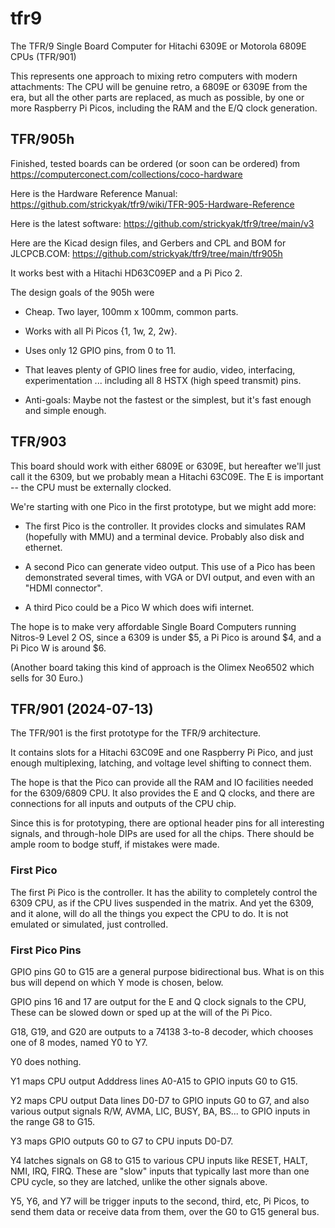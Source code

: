 # tfr9

The TFR/9 Single Board Computer for Hitachi 6309E or Motorola 6809E CPUs (TFR/901)

This represents one approach to mixing retro computers with modern
attachments: The CPU will be genuine retro, a 6809E or 6309E from the
era, but all the other parts are replaced, as much as possible, by one or
more Raspberry Pi Picos, including the RAM and the E/Q clock generation.

## TFR/905h

Finished, tested boards can be ordered (or soon can be ordered) from
https://computerconect.com/collections/coco-hardware

Here is the Hardware Reference Manual:
https://github.com/strickyak/tfr9/wiki/TFR-905-Hardware-Reference

Here is the latest software:
https://github.com/strickyak/tfr9/tree/main/v3

Here are the Kicad design files, and Gerbers and CPL and BOM for JLCPCB.COM:
https://github.com/strickyak/tfr9/tree/main/tfr905h

It works best with a Hitachi HD63C09EP and a Pi Pico 2.

The design goals of the 905h were
 
* Cheap. Two layer, 100mm x 100mm, common parts.

* Works with all Pi Picos {1, 1w, 2, 2w}.

* Uses only 12 GPIO pins, from 0 to 11.

* That leaves plenty of GPIO lines free for audio, video,
interfacing, experimentation ... including all 8 HSTX (high
speed transmit) pins.

* Anti-goals: Maybe not the fastest or the simplest,
but it's fast enough and simple enough.

## TFR/903

This board should work with either 6809E or 6309E, but hereafter we'll
just call it the 6309, but we probably mean a Hitachi 63C09E.  The E is
important -- the CPU must be externally clocked.

We're starting with one Pico in the first prototype, but we might
add more:

* The first Pico is the controller.
  It provides clocks and simulates RAM (hopefully with MMU)
  and a terminal device.  Probably also disk and ethernet.

* A second Pico can generate video output.  This use of a Pico
  has been demonstrated several times, with VGA or DVI output,
  and even with an "HDMI connector".

* A third Pico could be a Pico W which does wifi internet.

The hope is to make very affordable Single Board Computers running
Nitros-9 Level 2 OS, since a 6309 is under $5, a Pi Pico is around $4,
and a Pi Pico W is around $6.

(Another board taking this kind of approach is the Olimex Neo6502 which
sells for 30 Euro.)

## TFR/901 (2024-07-13)

The TFR/901 is the first prototype for the TFR/9 architecture.

It contains slots for a Hitachi 63C09E and one Raspberry Pi Pico, and just
enough multiplexing, latching, and voltage level shifting to connect them.

The hope is that the Pico can provide all the RAM and IO facilities
needed for the 6309/6809 CPU.  It also provides the E and Q clocks,
and there are connections for all inputs and outputs of the CPU chip.

Since this is for prototyping, there are optional header pins for all
interesting signals, and through-hole DIPs are used for all the chips.
There should be ample room to bodge stuff, if mistakes were made.

### First Pico

The first Pi Pico is the controller.  It has the ability to completely
control the 6309 CPU, as if the CPU lives suspended in the matrix.
And yet the 6309, and it alone, will do all the things you expect the
CPU to do.  It is not emulated or simulated, just controlled.

### First Pico Pins

GPIO pins G0 to G15 are a general purpose bidirectional bus.  What is
on this bus will depend on which Y mode is chosen, below.

GPIO pins 16 and 17 are output for the E and Q clock signals to the CPU,
These can be slowed down or sped up at the will of the Pi Pico.

G18, G19, and G20 are outputs to a 74138 3-to-8 decoder, which chooses
one of 8 modes, named Y0 to Y7.

Y0 does nothing.

Y1 maps CPU output Adddress lines A0-A15 to GPIO inputs G0 to G15.

Y2 maps CPU output Data lines D0-D7 to GPIO inputs G0 to G7, and also
various output signals R/W, AVMA, LIC, BUSY, BA, BS...  to GPIO inputs
in the range G8 to G15.

Y3 maps GPIO outputs G0 to G7 to CPU inputs D0-D7.

Y4 latches signals on G8 to G15 to various CPU inputs like RESET, HALT,
NMI, IRQ, FIRQ.   These are "slow" inputs that typically last more than
one CPU cycle, so they are latched, unlike the other signals above.

Y5, Y6, and Y7 will be trigger inputs to the second, third, etc, Pi
Picos, to send them data or receive data from them, over the G0 to G15
general bus.
